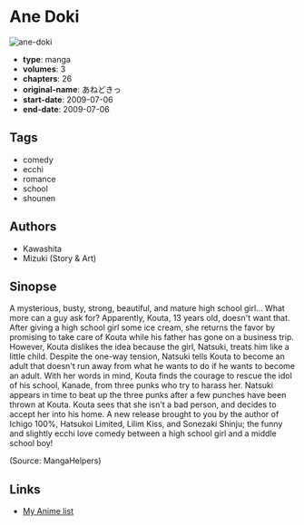 # Ane Doki

![ane-doki](https://cdn.myanimelist.net/images/manga/1/172900.jpg)

-   **type**: manga
-   **volumes**: 3
-   **chapters**: 26
-   **original-name**: あねどきっ
-   **start-date**: 2009-07-06
-   **end-date**: 2009-07-06

## Tags

-   comedy
-   ecchi
-   romance
-   school
-   shounen

## Authors

-   Kawashita
-   Mizuki (Story & Art)

## Sinopse

A mysterious, busty, strong, beautiful, and mature high school girl... What more can a guy ask for? Apparently, Kouta, 13 years old, doesn't want that. After giving a high school girl some ice cream, she returns the favor by promising to take care of Kouta while his father has gone on a business trip. However, Kouta dislikes the idea because the girl, Natsuki, treats him like a little child. Despite the one-way tension, Natsuki tells Kouta to become an adult that doesn't run away from what he wants to do if he wants to become an adult. With her words in mind, Kouta finds the courage to rescue the idol of his school, Kanade, from three punks who try to harass her. Natsuki appears in time to beat up the three punks after a few punches have been thrown at Kouta. Kouta sees that she isn't a bad person, and decides to accept her into his home. A new release brought to you by the author of Ichigo 100%, Hatsukoi Limited, Lilim Kiss, and Sonezaki Shinju; the funny and slightly ecchi love comedy between a high school girl and a middle school boy!

(Source: MangaHelpers)

## Links

-   [My Anime list](https://myanimelist.net/manga/14710/Ane_Doki)
